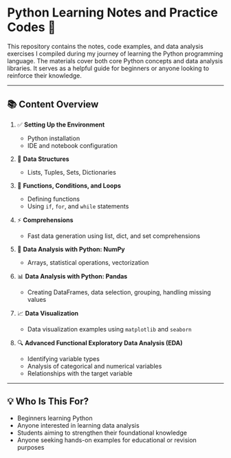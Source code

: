 # Python Learning Notes and Practice Codes 🐍

This repository contains the notes, code examples, and data analysis exercises I compiled during my journey of learning the Python programming language. The materials cover both core Python concepts and data analysis libraries. It serves as a helpful guide for beginners or anyone looking to reinforce their knowledge.

---

## 📚 Content Overview

1. ✅ **Setting Up the Environment**
   - Python installation
   - IDE and notebook configuration

2. 🧱 **Data Structures**
   - Lists, Tuples, Sets, Dictionaries

3. 🔁 **Functions, Conditions, and Loops**
   - Defining functions
   - Using `if`, `for`, and `while` statements

4. ⚡ **Comprehensions**
   - Fast data generation using list, dict, and set comprehensions

5. 🔢 **Data Analysis with Python: NumPy**
   - Arrays, statistical operations, vectorization

6. 📊 **Data Analysis with Python: Pandas**
   - Creating DataFrames, data selection, grouping, handling missing values

7. 📈 **Data Visualization**
   - Data visualization examples using `matplotlib` and `seaborn`

8. 🔍 **Advanced Functional Exploratory Data Analysis (EDA)**
   - Identifying variable types
   - Analysis of categorical and numerical variables
   - Relationships with the target variable

---

## 💡 Who Is This For?

- Beginners learning Python
- Anyone interested in learning data analysis
- Students aiming to strengthen their foundational knowledge
- Anyone seeking hands-on examples for educational or revision purposes
